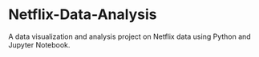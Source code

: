 # Netflix-Data-Analysis
A data visualization and analysis project on Netflix data using Python and Jupyter Notebook.
